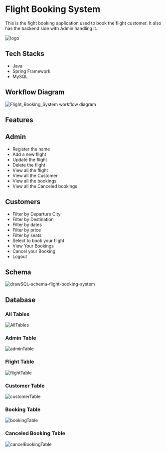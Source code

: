 # Flight Booking System
This is the fight booking application used to book the flight customer. It also has the backend side with Admin handling it.

![logo](https://github.com/RHarsh0/mute-death-5036/assets/119388397/38c1d7b4-0e87-42a3-8b32-af6b8f2fa041)


## Tech Stacks
- Java
- Spring Framework
- MySQL

## Workflow Diagram
![Flight_Booking_System workflow diagram](https://github.com/RHarsh0/mute-death-5036/assets/119388397/ef0a08ce-8db1-4049-9544-2d3b6662d786)

## Features
## Admin
- Register the name
- Add a new flight
- Update the flight
- Delete the flight
- View all the flight
- View all the Customer
- View all the bookings
- View all the Canceled bookings

## Customers
- Filter by Departure City
- Filter by Destination
- Filter by dates
- Filter by price
- Filter by seats
- Select to book your flight
- View Your Bookings
- Cancel your Booking
- Logout

## Schema

![drawSQL-schema-flight-booking-system](https://github.com/RHarsh0/mute-death-5036/assets/119388397/8330d1d3-db60-4226-98da-6630594c3aa9)

## Database

### All Tables
![AllTables](https://github.com/RHarsh0/mute-death-5036/assets/119388397/732f4bf1-725f-42d8-b140-cee913228a3a)

### Admin Table
![adminTable](https://github.com/RHarsh0/mute-death-5036/assets/119388397/0afc60a6-872b-409d-b67f-96fc59e104bf)

### Flight Table
![flightTable](https://github.com/RHarsh0/mute-death-5036/assets/119388397/d7d5a786-df03-4c36-b066-c4ad8487120b)

### Customer Table
![customerTable](https://github.com/RHarsh0/mute-death-5036/assets/119388397/d399ce40-5326-431a-b193-7d2182be2664)

### Booking Table
![bookingTable](https://github.com/RHarsh0/mute-death-5036/assets/119388397/5a325f02-7adb-4949-bd8b-8d42e197f4e6)

### Canceled Booking Table
![cancelBookingTable](https://github.com/RHarsh0/mute-death-5036/assets/119388397/ffc87d05-c39d-4118-98ab-6750c433bb5e)

